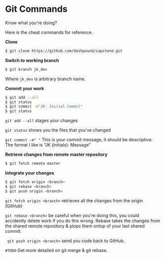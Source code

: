 # Git Commands

Know what you're doing?

Here is the cheat commands for reference.

**Clone**
```bash
$ git clone https://github.com/dashpound/capstone.git
```
**Switch to working branch**
```bash
$ git branch jk_dev
```
Where `jk_dev` is arbitrary branch name.

**Commit your work**

```bash 
$ git add --all
$ git status
$ git commit -m"JK: Initial Commit"
$ git status
```
`git add --all` stages your changes

`git status` shows you the files that you've changed

`git commit -m" "` This is your commit message, it should be descriptive.  The format I like is "JK (initials): Message"

**Retrieve changes from remote master repository** 

```bash 
$ git fetch remote master
```


**Integrate your changes** 

```bash
$ git fetch origin <branch>
$ git rebase <branch>
$ git push origin <branch>
```

`git fetch origin <branch>` retrieves all the changes from the origin (GitHub)

`git rebase <branch>` be careful when you're doing this, you could accidently delete work if you do this wrong.  Rebase takes the changes from the shared remote repository & plops them ontop of your last shared commit.

` git push origin <branch>` send you code back to GitHub.


`#TODO` Get more detailed on git merge & git rebase.

